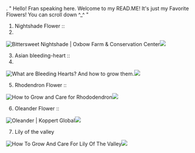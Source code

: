 . " Hello! Fran speaking here. Welcome to my READ.ME! It's just my Favorite Flowers! You can scroll down ^_^ "

1. Nightshade Flower ::
2. 
<img src="https://www.oxbow.org/wp-content/uploads/2020/11/bittersweet-nightshade-featured-min.jpg" alt="Bittersweet Nightshade | Oxbow Farm &amp; Conservation Center"/>![](https://github.com/user-attachments/f5d0dc1d-2ece-497a-8a89-3ad770d816f6)

3. Asian bleeding-heart ::
4. 
<img src="https://cdn.shopify.com/s/files/1/0549/5658/9217/files/heart-of-mary-722561_960_720_1024x1024.jpg?v=1677086759" alt="What are Bleeding Hearts? And how to grow them."/>![](https://github.com/user-attachments/c1e6066a-33f4-47f0-986f-d129e0085e06)

5. Rhodendron Flower ::

<img src="https://www.thespruce.com/thmb/ASkJHvCQCF9VrqF7LLnKMhCdBHI=/1500x0/filters:no_upscale():max_bytes(150000):strip_icc()/rhododendron-growing-guide-7109537_01b-34450d9a857047e5a2d0b2a99eb1fa1c.jpg" alt="How to Grow and Care for Rhododendron"/>![](https://github.com/user-attachments/c67e9262-fab7-445a-8124-d0a7aaab10ed)

6. Oleander Flower ::

<img src="https://www.koppert.com/content/_processed_/d/d/csm_Oleander_39b3ca1780.jpg" alt="Oleander | Koppert Global"/>![](https://github.com/user-attachments/d099a1d6-a62b-454c-ac3a-13f24631c89a)

7. Lily of the valley

<img src="https://www.southernliving.com/thmb/PanAwUBOApRrl7ChyNZZDbEDTKA=/1500x0/filters:no_upscale():max_bytes(150000):strip_icc()/lily_of_the_valley-135579624_0-2000-479254e90a5c43f198c6c188f53f2194.jpg" alt="How To Grow And Care For Lily Of The Valley"/>![](https://github.com/user-attachments/cc4c70cc-33f6-4057-ba9d-87fec6d80a93)
